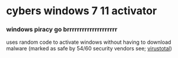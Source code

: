 # cybers windows 7 11 activator
### windows piracy go brrrrrrrrrrrrrrrrrrrr
uses random code to activate windows without having to download malware (marked as safe by 54/60 security vendors see; [virustotal](https://www.virustotal.com/gui/file/5858ab65edbd837e4d8611aa077116f81ac9376eb5c0f6479d6bb9d047c298b6))
